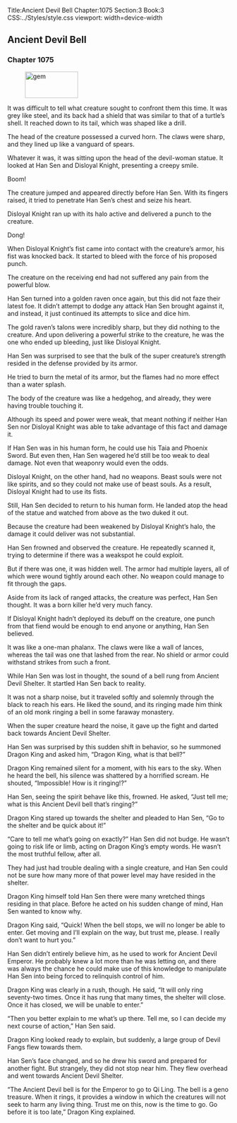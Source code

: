 Title:Ancient Devil Bell 
Chapter:1075 
Section:3 
Book:3 
CSS:../Styles/style.css 
viewport: width=device-width
  
## Ancient Devil Bell
### Chapter 1075 
<figure>
	<img src="../Images/gem.gif" alt="gem" id="gem" width="120" height="60" />
</figure>
  

  
  It was difficult to tell what creature sought to confront them this time. It was grey like steel, and its back had a shield that was similar to that of a turtle’s shell. It reached down to its tail, which was shaped like a drill.

The head of the creature possessed a curved horn. The claws were sharp, and they lined up like a vanguard of spears.

Whatever it was, it was sitting upon the head of the devil-woman statue. It looked at Han Sen and Disloyal Knight, presenting a creepy smile.

Boom!

The creature jumped and appeared directly before Han Sen. With its fingers raised, it tried to penetrate Han Sen’s chest and seize his heart.

Disloyal Knight ran up with its halo active and delivered a punch to the creature.

Dong!

When Disloyal Knight’s fist came into contact with the creature’s armor, his fist was knocked back. It started to bleed with the force of his proposed punch.

The creature on the receiving end had not suffered any pain from the powerful blow.

Han Sen turned into a golden raven once again, but this did not faze their latest foe. It didn’t attempt to dodge any attack Han Sen brought against it, and instead, it just continued its attempts to slice and dice him.

The gold raven’s talons were incredibly sharp, but they did nothing to the creature. And upon delivering a powerful strike to the creature, he was the one who ended up bleeding, just like Disloyal Knight.

Han Sen was surprised to see that the bulk of the super creature’s strength resided in the defense provided by its armor.

He tried to burn the metal of its armor, but the flames had no more effect than a water splash.

The body of the creature was like a hedgehog, and already, they were having trouble touching it.

Although its speed and power were weak, that meant nothing if neither Han Sen nor Disloyal Knight was able to take advantage of this fact and damage it.

If Han Sen was in his human form, he could use his Taia and Phoenix Sword. But even then, Han Sen wagered he’d still be too weak to deal damage. Not even that weaponry would even the odds.

Disloyal Knight, on the other hand, had no weapons. Beast souls were not like spirits, and so they could not make use of beast souls. As a result, Disloyal Knight had to use its fists.

Still, Han Sen decided to return to his human form. He landed atop the head of the statue and watched from above as the two duked it out.

Because the creature had been weakened by Disloyal Knight’s halo, the damage it could deliver was not substantial.

Han Sen frowned and observed the creature. He repeatedly scanned it, trying to determine if there was a weakspot he could exploit.

But if there was one, it was hidden well. The armor had multiple layers, all of which were wound tightly around each other. No weapon could manage to fit through the gaps.

Aside from its lack of ranged attacks, the creature was perfect, Han Sen thought. It was a born killer he’d very much fancy.

If Disloyal Knight hadn’t deployed its debuff on the creature, one punch from that fiend would be enough to end anyone or anything, Han Sen believed.

It was like a one-man phalanx. The claws were like a wall of lances, whereas the tail was one that lashed from the rear. No shield or armor could withstand strikes from such a front.

While Han Sen was lost in thought, the sound of a bell rung from Ancient Devil Shelter. It startled Han Sen back to reality.

It was not a sharp noise, but it traveled softly and solemnly through the black to reach his ears. He liked the sound, and its ringing made him think of an old monk ringing a bell in some faraway monastery.

When the super creature heard the noise, it gave up the fight and darted back towards Ancient Devil Shelter.

Han Sen was surprised by this sudden shift in behavior, so he summoned Dragon King and asked him, “Dragon King, what is that bell?”

Dragon King remained silent for a moment, with his ears to the sky. When he heard the bell, his silence was shattered by a horrified scream. He shouted, “Impossible! How is it ringing!?”

Han Sen, seeing the spirit behave like this, frowned. He asked, “Just tell me; what is this Ancient Devil bell that’s ringing?”

Dragon King stared up towards the shelter and pleaded to Han Sen, “Go to the shelter and be quick about it!”

“Care to tell me what’s going on exactly?” Han Sen did not budge. He wasn’t going to risk life or limb, acting on Dragon King’s empty words. He wasn’t the most truthful fellow, after all.

They had just had trouble dealing with a single creature, and Han Sen could not be sure how many more of that power level may have resided in the shelter.

Dragon King himself told Han Sen there were many wretched things residing in that place. Before he acted on his sudden change of mind, Han Sen wanted to know why.

Dragon King said, “Quick! When the bell stops, we will no longer be able to enter. Get moving and I’ll explain on the way, but trust me, please. I really don’t want to hurt you.”

Han Sen didn’t entirely believe him, as he used to work for Ancient Devil Emperor. He probably knew a lot more than he was letting on, and there was always the chance he could make use of this knowledge to manipulate Han Sen into being forced to relinquish control of him.

Dragon King was clearly in a rush, though. He said, “It will only ring seventy-two times. Once it has rung that many times, the shelter will close. Once it has closed, we will be unable to enter.”

“Then you better explain to me what’s up there. Tell me, so I can decide my next course of action,” Han Sen said.

Dragon King looked ready to explain, but suddenly, a large group of Devil Fangs flew towards them.

Han Sen’s face changed, and so he drew his sword and prepared for another fight. But strangely, they did not stop near him. They flew overhead and went towards Ancient Devil Shelter.

“The Ancient Devil bell is for the Emperor to go to Qi Ling. The bell is a geno treasure. When it rings, it provides a window in which the creatures will not seek to harm any living thing. Trust me on this, now is the time to go. Go before it is too late,” Dragon King explained.
